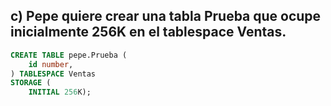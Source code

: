 ## c) Pepe quiere crear una tabla Prueba que ocupe inicialmente 256K en el tablespace Ventas.

```sql
CREATE TABLE pepe.Prueba (
    id number,
) TABLESPACE Ventas
STORAGE (
    INITIAL 256K);
```